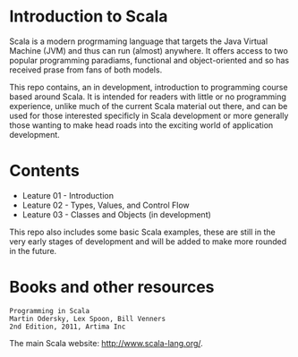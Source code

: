 Introduction to Scala
=====================

Scala is a modern progrmaming language that targets the Java Virtual Machine
 (JVM) and thus can run (almost) anywhere. It offers access to two popular 
programming paradiams, functional and object-oriented and so has received
prase from fans of both models.

This repo contains, an in development, introduction to programming course 
based around Scala. It is intended for readers with little or no programming
experience, unlike much of the current Scala material out there, and can be
used for those interested specificly in Scala development or more generally
those wanting to make head roads into the exciting world of application 
development.

Contents
========

* Leature 01 - Introduction
* Leature 02 - Types, Values, and Control Flow
* Leature 03 - Classes and Objects (in development)

This repo also includes some basic Scala examples, these are still in the very
early stages of development and will be added to make more rounded in the 
future.

Books and other resources
===========================

```
Programming in Scala
Martin Odersky, Lex Spoon, Bill Venners
2nd Edition, 2011, Artima Inc
```

The main Scala website: http://www.scala-lang.org/.

